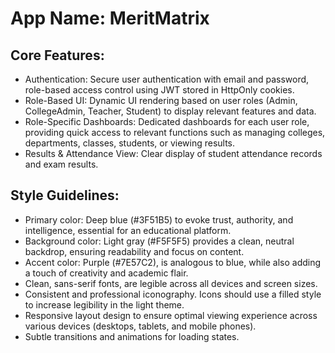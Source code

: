 # **App Name**: MeritMatrix

## Core Features:

- Authentication: Secure user authentication with email and password, role-based access control using JWT stored in HttpOnly cookies.
- Role-Based UI: Dynamic UI rendering based on user roles (Admin, CollegeAdmin, Teacher, Student) to display relevant features and data.
- Role-Specific Dashboards: Dedicated dashboards for each user role, providing quick access to relevant functions such as managing colleges, departments, classes, students, or viewing results.
- Results & Attendance View: Clear display of student attendance records and exam results.

## Style Guidelines:

- Primary color: Deep blue (#3F51B5) to evoke trust, authority, and intelligence, essential for an educational platform.
- Background color: Light gray (#F5F5F5) provides a clean, neutral backdrop, ensuring readability and focus on content. 
- Accent color: Purple (#7E57C2), is analogous to blue, while also adding a touch of creativity and academic flair.
- Clean, sans-serif fonts, are legible across all devices and screen sizes.
- Consistent and professional iconography. Icons should use a filled style to increase legibility in the light theme.
- Responsive layout design to ensure optimal viewing experience across various devices (desktops, tablets, and mobile phones).
- Subtle transitions and animations for loading states.